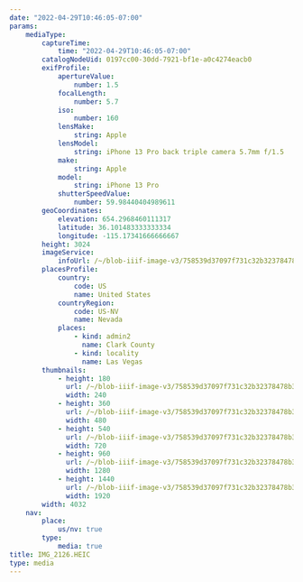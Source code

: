 ```yaml
---
date: "2022-04-29T10:46:05-07:00"
params:
    mediaType:
        captureTime:
            time: "2022-04-29T10:46:05-07:00"
        catalogNodeUid: 0197cc00-30dd-7921-bf1e-a0c4274eacb0
        exifProfile:
            apertureValue:
                number: 1.5
            focalLength:
                number: 5.7
            iso:
                number: 160
            lensMake:
                string: Apple
            lensModel:
                string: iPhone 13 Pro back triple camera 5.7mm f/1.5
            make:
                string: Apple
            model:
                string: iPhone 13 Pro
            shutterSpeedValue:
                number: 59.98440404989611
        geoCoordinates:
            elevation: 654.2968460111317
            latitude: 36.101483333333334
            longitude: -115.17341666666667
        height: 3024
        imageService:
            infoUrl: /~/blob-iiif-image-v3/758539d37097f731c32b32378478b307635f92efb25745212e230616ad84d8b0/info.json
        placesProfile:
            country:
                code: US
                name: United States
            countryRegion:
                code: US-NV
                name: Nevada
            places:
                - kind: admin2
                  name: Clark County
                - kind: locality
                  name: Las Vegas
        thumbnails:
            - height: 180
              url: /~/blob-iiif-image-v3/758539d37097f731c32b32378478b307635f92efb25745212e230616ad84d8b0/full/240%2C180/0/default.jpg
              width: 240
            - height: 360
              url: /~/blob-iiif-image-v3/758539d37097f731c32b32378478b307635f92efb25745212e230616ad84d8b0/full/480%2C360/0/default.jpg
              width: 480
            - height: 540
              url: /~/blob-iiif-image-v3/758539d37097f731c32b32378478b307635f92efb25745212e230616ad84d8b0/full/720%2C540/0/default.jpg
              width: 720
            - height: 960
              url: /~/blob-iiif-image-v3/758539d37097f731c32b32378478b307635f92efb25745212e230616ad84d8b0/full/1280%2C960/0/default.jpg
              width: 1280
            - height: 1440
              url: /~/blob-iiif-image-v3/758539d37097f731c32b32378478b307635f92efb25745212e230616ad84d8b0/full/1920%2C1440/0/default.jpg
              width: 1920
        width: 4032
    nav:
        place:
            us/nv: true
        type:
            media: true
title: IMG_2126.HEIC
type: media
---
```

